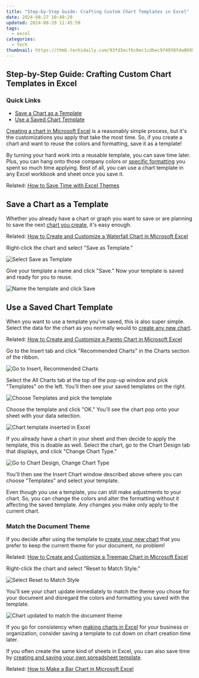 ```yaml
---
title: "Step-by-Step Guide: Crafting Custom Chart Templates in Excel"
date: 2024-08-27 10:49:29
updated: 2024-08-29 11:45:59
tags:
  - excel
categories:
  - tech
thumbnail: https://thmb.techidaily.com/93fd3ecf6c0ec1cdbec9f4930fda0699ca8c617492c26f7c6f508a444f408426.jpg
---
```


## Step-by-Step Guide: Crafting Custom Chart Templates in Excel

### Quick Links

* [Save a Chart as a Template](https://games-able.techidaily.com/cross-platform-playmates-top-15-friendly-games-to-share/)
* [Use a Saved Chart Template](https://phone-solutions.techidaily.com/in-2024-what-is-fake-gps-location-pro-and-is-it-good-on-apple-iphone-12-pro-max-drfone-by-drfone-virtual-ios/)

[Creating a chart in Microsoft Excel](https://technical-tips.techidaily.com/top-techniques-for-enhancing-photo-quality-on-your-ios-device/) is a reasonably simple process, but it's the customizations you apply that take the most time. So, if you create a chart and want to reuse the colors and formatting, save it as a template!

 By turning your hard work into a reusable template, you can save time later. Plus, you can hang onto those company colors or [specific formatting](https://snapchat-videos.techidaily.com/new-djd-snaps-adding-tracks-to-enhance-videos-for-2024/) you spent so much time applying. Best of all, you can use a chart template in any Excel workbook and sheet once you save it.

Related: [How to Save Time with Excel Themes](https://snapchat-videos.techidaily.com/new-djd-snaps-adding-tracks-to-enhance-videos-for-2024/) 

##  Save a Chart as a Template

 Whether you already have a chart or graph you want to save or are planning to save the next [chart you create](https://youtube-docs.techidaily.com/approved-strategies-for-effective-youtube-playlist-distribution/), it's easy enough.

Related: [How to Create and Customize a Waterfall Chart in Microsoft Excel](https://youtube-docs.techidaily.com/approved-strategies-for-effective-youtube-playlist-distribution/) 

 Right-click the chart and select "Save as Template."

![Select Save as Template](https://static1.howtogeekimages.com/wordpress/wp-content/uploads/2021/10/SaveAsTemplate-ExcelChartTemplate.png) 

 Give your template a name and click "Save." Now your template is saved and ready for you to reuse.

![Name the template and click Save](https://static1.howtogeekimages.com/wordpress/wp-content/uploads/2021/10/NameTemplateSave-ExcelChartTemplate.png) 

##  Use a Saved Chart Template

 When you want to use a template you've saved, this is also super simple. Select the data for the chart as you normally would to [create any new chart](https://snapchat-videos.techidaily.com/new-in-2024-capturing-snapshots-transferring-from-snapchat-to-device-storage/).

Related: [How to Create and Customize a Pareto Chart in Microsoft Excel](https://snapchat-videos.techidaily.com/new-in-2024-capturing-snapshots-transferring-from-snapchat-to-device-storage/) 

 Go to the Insert tab and click "Recommended Charts" in the Charts section of the ribbon.

![Go to Insert, Recommended Charts](https://static1.howtogeekimages.com/wordpress/wp-content/uploads/2021/10/InsertRecommendedCharts-ExcelChartTemplate.png) 

 Select the All Charts tab at the top of the pop-up window and pick "Templates" on the left. You'll then see your saved templates on the right.

![Choose Templates and pick the template](https://static1.howtogeekimages.com/wordpress/wp-content/uploads/2021/10/AllChartsTemplates-ExcelChartTemplate.png) 

 Choose the template and click "OK." You'll see the chart pop onto your sheet with your data selection.

![Chart template inserted in Excel](https://static1.howtogeekimages.com/wordpress/wp-content/uploads/2021/10/ChartInserted-ExcelChartTemplate.png) 

 If you already have a chart in your sheet and then decide to apply the template, this is doable as well. Select the chart, go to the Chart Design tab that displays, and click "Change Chart Type."

![Go to Chart Design, Change Chart Type](https://static1.howtogeekimages.com/wordpress/wp-content/uploads/2021/10/ChangeChartType-ExcelChartTemplate.png) 

 You'll then see the Insert Chart window described above where you can choose "Templates" and select your template.

 Even though you use a template, you can still make adjustments to your chart. So, you can change the colors and alter the formatting without it affecting the saved template. Any changes you make only apply to the current chart.

###  Match the Document Theme

 If you decide after using the template to [create your new chart](https://extra-guidance.techidaily.com/maximizing-value-in-your-cloud-service-expenditure-for-2024/) that you prefer to keep the current theme for your document, no problem!

Related: [How to Create and Customize a Treemap Chart in Microsoft Excel](https://extra-guidance.techidaily.com/maximizing-value-in-your-cloud-service-expenditure-for-2024/) 

 Right-click the chart and select "Reset to Match Style."

![Select Reset to Match Style](https://static1.howtogeekimages.com/wordpress/wp-content/uploads/2021/10/ResetToMatchStyle-ExcelChartTemplate.png) 

 You'll see your chart update immediately to match the theme you chose for your document and disregard the colors and formatting you saved with the template.

![Chart updated to match the document theme](https://static1.howtogeekimages.com/wordpress/wp-content/uploads/2021/10/MatchedStyle-ExcelChartTemplate.png) 

 If you go for consistency when [making charts in Excel](https://extra-support.techidaily.com/updated-premium-psd-aesthetic-optimization/) for your business or organization, consider saving a template to cut down on chart creation time later.

 If you often create the same kind of sheets in Excel, you can also save time by [creating and saving your own spreadsheet template](https://android-frp.techidaily.com/in-2024-full-guide-to-bypass-samsung-galaxy-m34-frp-by-drfone-android/).

Related: [How to Make a Bar Chart in Microsoft Excel](https://extra-support.techidaily.com/updated-premium-psd-aesthetic-optimization/)

<ins class="adsbygoogle"
     style="display:block"
     data-ad-format="autorelaxed"
     data-ad-client="ca-pub-7571918770474297"
     data-ad-slot="1223367746"></ins>



<ins class="adsbygoogle"
     style="display:block"
     data-ad-client="ca-pub-7571918770474297"
     data-ad-slot="8358498916"
     data-ad-format="auto"
     data-full-width-responsive="true"></ins>
